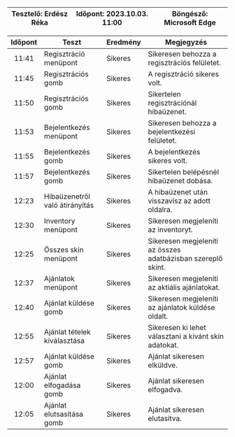 | Tesztelő: Erdész Réka | Időpont: 2023.10.03. 11:00 | Böngésző: Microsoft Edge |
| -------------------------------------|----------|-------------------------|

| Időpont | Teszt                | Eredmény | Megjegyzés                                                            |
|:-------:|----------------------|----------|-----------------------------------------------------------------------|
| 11:41 | Regisztráció menüpont | Sikeres | Sikeresen behozza a regisztrációs felületet. | 
| 11:45 | Regisztrációs gomb | Sikeres | A regisztráció sikeres volt. |
| 11:50 | Regisztrációs gomb | Sikeres | Sikertelen regisztrációnál hibaüzenet. |
| 11:53 | Bejelentkezés menüpont | Sikeres | Sikeresen behozza a bejelentkezési felületet. | 
| 11:55 | Bejelentkezés gomb | Sikeres | A bejelentkezés sikeres volt. |
| 11:57 | Bejelentkezés gomb | Sikeres | Sikertelen belépésnél hibaüzenet dobása. |
| 12:23 | Hibaüzenetről való átirányítás | Sikeres | A hibaüzenet után visszavisz az adott oldalra. |
| 12:30 | Inventory menüpont | Sikeres | Sikeresen megjeleníti az inventoryt. |
| 12:25 | Összes skin menüpont | Sikeres | Sikeresen megjeleníti az összes adatbázisban szereplő skint. |
| 12:37 | Ajánlatok menüpont | Sikeres | Sikeresen megjeleníti az aktiális ajánlatokat. |
| 12:40 | Ajánlat küldése gomb | Sikeres | Sikeresen megjeleníti az ajánlatok küldése oldalt. |
| 12:55 | Ajánlat tételek kiválasztása | Sikeres | Sikeresen ki lehet választani a kivánt skin adatokat. |
| 12:57 | Ajánlat küldése gomb | Sikeres | Ajánlat sikeresen elküldve. |
| 12:00 | Ajánlat elfogadása gomb | Sikeres | Ajánlat sikeresen elfogadva. |
| 12:05 | Ajánlat elutsasítása gomb | Sikeres | Ajánlat sikeresen elutasítva. |